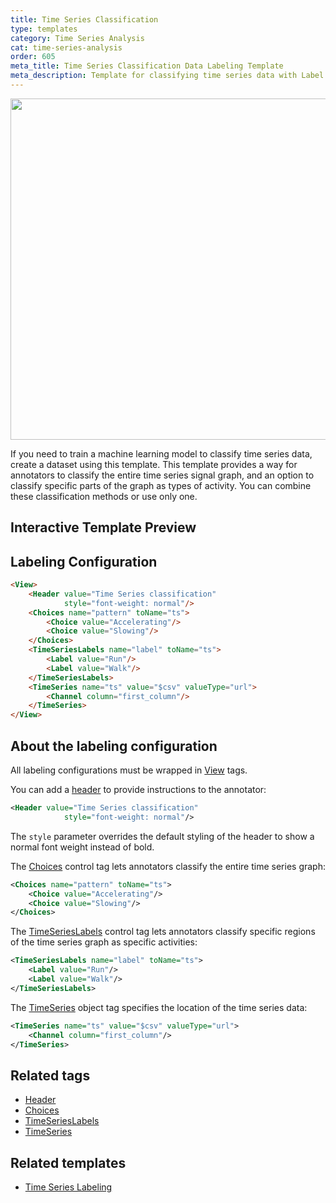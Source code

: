 ```yaml
---
title: Time Series Classification
type: templates
category: Time Series Analysis
cat: time-series-analysis
order: 605
meta_title: Time Series Classification Data Labeling Template
meta_description: Template for classifying time series data with Label Studio for your machine learning and data science projects.
---
```


<img src="/images/templates-misc/time-series-classification.png" alt="" class="gif-border" width="552px" height="546px" />

If you need to train a machine learning model to classify time series data, create a dataset using this template. This template provides a way for annotators to classify the entire time series signal graph, and an option to classify specific parts of the graph as types of activity. You can combine these classification methods or use only one.

## Interactive Template Preview

<div id="main-preview"></div>

## Labeling Configuration

```html
<View>
    <Header value="Time Series classification"
            style="font-weight: normal"/>
    <Choices name="pattern" toName="ts">
        <Choice value="Accelerating"/>
        <Choice value="Slowing"/>
    </Choices>
    <TimeSeriesLabels name="label" toName="ts">
        <Label value="Run"/>
        <Label value="Walk"/>
    </TimeSeriesLabels>
    <TimeSeries name="ts" value="$csv" valueType="url">
        <Channel column="first_column"/>
    </TimeSeries>
</View>
```

## About the labeling configuration

All labeling configurations must be wrapped in [View](/tags/view.html) tags.

You can add a [header](/tags/header.html) to provide instructions to the annotator:
```xml
<Header value="Time Series classification"
            style="font-weight: normal"/>
```
The `style` parameter overrides the default styling of the header to show a normal font weight instead of bold.

The [Choices](/tags/choices.html) control tag lets annotators classify the entire time series graph:
```xml
<Choices name="pattern" toName="ts">
    <Choice value="Accelerating"/>
    <Choice value="Slowing"/>
</Choices>
```

The [TimeSeriesLabels](/tags/timeserieslabels.html) control tag lets annotators classify specific regions of the time series graph as specific activities:
```xml
<TimeSeriesLabels name="label" toName="ts">
    <Label value="Run"/>
    <Label value="Walk"/>
</TimeSeriesLabels>
```

The [TimeSeries](/tags/timeseries.html) object tag specifies the location of the time series data:
```xml
<TimeSeries name="ts" value="$csv" valueType="url">
    <Channel column="first_column"/>
</TimeSeries>
```

## Related tags
- [Header](/tags/header.html)
- [Choices](/tags/choices.html)
- [TimeSeriesLabels](/tags/timeserieslabels.html)
- [TimeSeries](/tags/timeseries.html)

## Related templates
- [Time Series Labeling](time_series.html)
